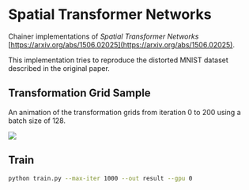 # Spatial Transformer Networks

Chainer implementations of *Spatial Transformer Networks*  [https://arxiv.org/abs/1506.02025](https://arxiv.org/abs/1506.02025).


This implementation tries to reproduce the distorted MNIST dataset described in the original paper.

## Transformation Grid Sample

An animation of the transformation grids from iteration 0 to 200 using a batch size of 128.

![](example/training.gif)


## Train

```bash
python train.py --max-iter 1000 --out result --gpu 0
```

